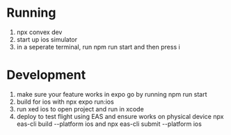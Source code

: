 # Running
1. npx convex dev
2. start up ios simulator
3. in a seperate terminal, run npm run start and then press i

# Development
1. make sure your feature works in expo go by running npm run start
2. build for ios with  npx expo run:ios
3. run xed ios to open project and run in xcode
4. deploy to test flight using EAS and ensure works on physical device npx eas-cli build --platform ios and npx eas-cli submit --platform ios 